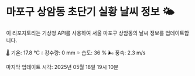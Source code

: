 
# 마포구 상암동 초단기 실황 날씨 정보 🌤️

이 리포지토리는 기상청 API를 사용하여 서울 마포구 상암동의 날씨 정보를 업데이트합니다. 

🌡️ 기온: 17.8 ℃
💧 강수량: 0 mm
💦 습도: 36 %
🌬️ 풍속: 2.3 m/s

마지막 업데이트 시각: 2025년 05월 18일 19시 10분    
